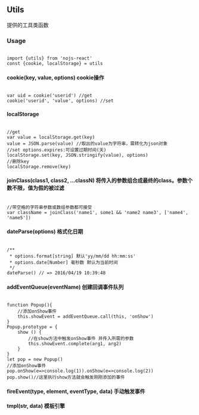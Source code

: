 ## Utils

提供的工具类函数

### Usage
<pre><code class="language-javascript">
import {utils} from 'nojs-react'
const {cookie, localStorage} = utils
</code></pre>

#### cookie(key, value, options) <span>cookie操作</span>
<pre><code class="language-javascript">
var uid = cookie('userid') //get
cookie('userid', 'value', options) //set
</code></pre>

#### localStorage
<pre><code class="language-javascript">
//get
var value = localStorage.get(key) 
value = JSON.parse(value) //取出的value为字符串，需转化为json对象
//set options.expires:可设置过期时间(天)
localStorage.set(key, JSON.stringify(value), options) 
//删除key
localStorage.remove(key) 
</code></pre>

#### joinClass(class1, class2, ...classN) <span>将传入的参数组合成最终的class。参数个数不限，值为假的被过滤</span>
<pre><code class="language-javascript">
//带空格的字符串参数或数组参数都可接受
var className = joinClass('name1', some1 && 'name2 name3', ['name4', 'name5']) 
</code></pre>

#### dateParse(options) <span>格式化日期</span>
<pre><code class="language-javascript">
/**
 * options.format[string] 默认'yy/mm/dd hh:mm:ss'
 * options.date[Number] 毫秒数 默认为当前时间
 */
dateParse() // => 2016/04/19 10:39:48
</code></pre>

#### addEventQueue(eventName) <span>创建回调事件队列</span>
<pre><code class="language-javascript">
function Popup(){
    //添加onShow事件
    this.showEvent = addEventQueue.call(this, 'onShow')
}
Popup.prototype = {
    show () {
        //在show方法中触发onShow事件 并传入所需的参数
        this.showEvent.complete(arg1, arg2)
    }
}
let pop = new Popup()
//添加onShow事件
pop.onShow(e=>console.log(1)).onShow(e=>console.log(2))
pop.show()//这里执行show方法就会触发刚刚添加的事件
</code></pre>

#### fireEvent(type, element, eventType, data) <span>手动触发事件</span>

#### tmpl(str, data) <span>模板引擎</span>

